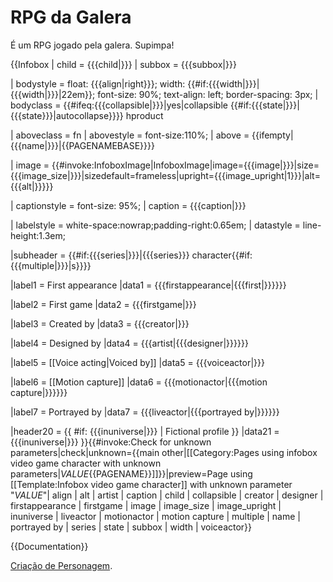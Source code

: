 <!-- TITLE: RPG da Galera - Home -->
<!-- SUBTITLE: Onde sabe-se do que há de saber sobre o RPG da Galera. -->

# RPG da Galera
É um RPG jogado pela galera. Supimpa!

{{Infobox
| child          = {{{child|}}}
| subbox         = {{{subbox|}}}

| bodystyle      = float: {{{align|right}}}; width: {{#if:{{{width|}}}|{{{width|}}}|22em}}; font-size: 90%; text-align: left; border-spacing: 3px;
| bodyclass      = {{#ifeq:{{{collapsible|}}}|yes|collapsible {{#if:{{{state|}}}|{{{state}}}|autocollapse}}}} hproduct

| aboveclass     = fn
| abovestyle     = font-size:110%;
| above          = {{ifempty|{{{name<includeonly>|</includeonly>}}}|{{PAGENAMEBASE}}}}

| image          = {{#invoke:InfoboxImage|InfoboxImage|image={{{image|}}}|size={{{image_size|}}}|sizedefault=frameless|upright={{{image_upright|1}}}|alt={{{alt|}}}}}

| captionstyle   = font-size: 95%;
| caption        = {{{caption|}}}

| labelstyle    = white-space:nowrap;padding-right:0.65em<!--(to ensure gap between any long/nonwrapped label and subsequent data on same line-->;
| datastyle    = line-height:1.3em;

|subheader    = {{#if:{{{series<includeonly>|</includeonly>}}}|{{{series}}} character{{#if:{{{multiple|}}}|s}}}}

|label1   = First appearance
|data1    = {{{firstappearance|{{{first<includeonly>|</includeonly>}}}}}}

|label2   = First game
|data2    = {{{firstgame<includeonly>|</includeonly>}}}

|label3   = Created by
|data3    = {{{creator<includeonly>|</includeonly>}}}

|label4   = Designed by
|data4    = {{{artist|{{{designer<includeonly>|</includeonly>}}}}}}

|label5   = [[Voice acting|Voiced by]]
|data5    = {{{voiceactor<includeonly>|</includeonly>}}}

|label6  = [[Motion capture]]
|data6   = {{{motionactor|{{{motion capture<includeonly>|</includeonly>}}}}}}

|label7   = Portrayed by
|data7   = {{{liveactor|{{{portrayed by<includeonly>|</includeonly>}}}}}}

|header20 = {{ #if: {{{inuniverse<includeonly>|</includeonly>}}} | Fictional profile }}
|data21   = {{{inuniverse<includeonly>|</includeonly>}}}
}}{{#invoke:Check for unknown parameters|check|unknown={{main other|[[Category:Pages using infobox video game character with unknown parameters|_VALUE_{{PAGENAME}}]]}}|preview=Page using [[Template:Infobox video game character]] with unknown parameter "_VALUE_"| align | alt | artist | caption | child | collapsible | creator | designer | firstappearance | firstgame | image | image_size | image_upright | inuniverse | liveactor | motionactor | motion capture | multiple | name | portrayed by | series | state | subbox | width | voiceactor}}<noinclude>

{{Documentation}}
</noinclude>


[Criação de Personagem](criacao-de-personagem).